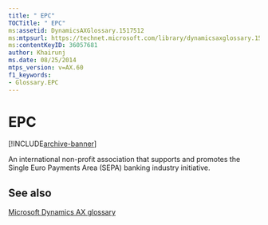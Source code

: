 ```yaml
---
title: " EPC"
TOCTitle: " EPC"
ms:assetid: DynamicsAXGlossary.1517512
ms:mtpsurl: https://technet.microsoft.com/library/dynamicsaxglossary.1517512(v=AX.60)
ms:contentKeyID: 36057681
author: Khairunj
ms.date: 08/25/2014
mtps_version: v=AX.60
f1_keywords:
- Glossary.EPC
---
```


# EPC


[!INCLUDE[archive-banner](includes/archive-banner.md)]

An international non-profit association that supports and promotes the Single Euro Payments Area (SEPA) banking industry initiative.

## See also

[Microsoft Dynamics AX glossary](glossary/microsoft-dynamics-ax-glossary.md)

  


